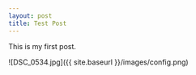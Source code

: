 ```yaml
---
layout: post
title: Test Post
---
```


This is my first post.

![DSC_0534.jpg]({{ site.baseurl }}/images/config.png)

